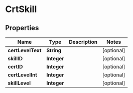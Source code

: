 
# CrtSkill

## Properties
Name | Type | Description | Notes
------------ | ------------- | ------------- | -------------
**certLevelText** | **String** |  |  [optional]
**skillID** | **Integer** |  |  [optional]
**certID** | **Integer** |  |  [optional]
**certLevelInt** | **Integer** |  |  [optional]
**skillLevel** | **Integer** |  |  [optional]



